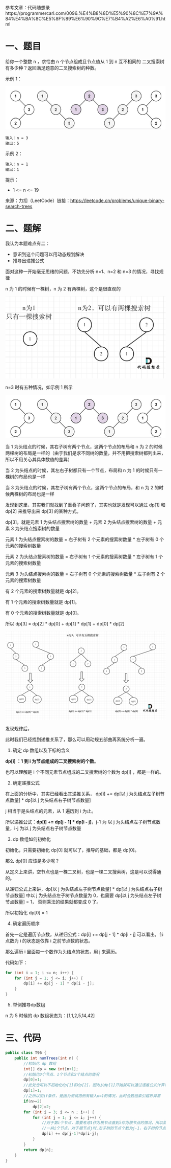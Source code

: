 参考文章：代码随想录https://programmercarl.com/0096.%E4%B8%8D%E5%90%8C%E7%9A%84%E4%BA%8C%E5%8F%89%E6%90%9C%E7%B4%A2%E6%A0%91.html

# 一、题目

给你一个整数 n ，求恰由 n 个节点组成且节点值从 1 到 n 互不相同的 二叉搜索树 有多少种？返回满足题意的二叉搜索树的种数。

示例 1：

![](img/image1.png)

```
输入：n = 3
输出：5
```

示例 2：

```
输入：n = 1
输出：1
```


提示：

* 1 <= n <= 19

来源：力扣（LeetCode）链接：https://leetcode.cn/problems/unique-binary-search-trees

# 二、题解

我认为本题难点有二：

* 意识到这个问题可以用动态规划解决
* 推导出递推公式

面对这种一开始毫无思绪的问题，不妨先分析 n=1、n=2 和 n=3 的情况，寻找规律

n 为 1 的时候有一棵树，n 为 2 有两棵树，这个是很直观的

![](img/image2.png)

n=3 时有五种情况，如示例 1 所示

![](img/image1.png)

当 1 为头结点的时候，其右子树有两个节点，这两个节点的布局和 n 为 2 的时候两棵树的布局是一样的（由于我们是求不同树的数量，并不用把搜索树都列出来，所以不用关心其具体数值的差异）

当 2 为头结点的时候，其左右子树都只有一个节点，布局和 n 为 1 的时候只有一棵树的布局也是一样

当 3 为头结点的时候，其左子树有两个节点，这两个节点的布局，和 n 为 2 的时候两棵树的布局也是一样

发现到这里，其实我们就找到了重叠子问题了，其实也就是发现可以通过 dp[1] 和 dp[2] 来推导出来 dp[3] 的某种方式。

dp[3]，就是元素 1 为头结点搜索树的数量 + 元素 2 为头结点搜索树的数量 + 元素 3 为头结点搜索树的数量

元素 1 为头结点搜索树的数量 = 右子树有 2 个元素的搜索树数量 * 左子树有 0 个元素的搜索树数量

元素 2 为头结点搜索树的数量 = 右子树有 1 个元素的搜索树数量 * 左子树有 1 个元素的搜索树数量

元素 3 为头结点搜索树的数量 = 右子树有 0 个元素的搜索树数量 * 左子树有 2 个元素的搜索树数量

有 2 个元素的搜索树数量就是 dp[2]。

有 1 个元素的搜索树数量就是 dp[1]。

有 0 个元素的搜索树数量就是 dp[0]。

所以 dp[3] = dp[2] * dp[0] + dp[1] * dp[1] + dp[0] * dp[2]

![](img/image3.png)

发现规律后，

此时我们已经找到递推关系了，那么可以用动规五部曲再系统分析一遍。

1. 确定 dp 数组以及下标的含义

**dp[i] ：1 到 i 为节点组成的二叉搜索树的个数**。

也可以理解是 i 个不同元素节点组成的二叉搜索树的个数为 dp[i] ，都是一样的。

2. 确定递推公式

在上面的分析中，其实已经看出其递推关系， dp[i] += dp[以 j 为头结点左子树节点数量] * dp[以 j 为头结点右子树节点数量]

j 相当于是头结点的元素，从 1 遍历到 i 为止。

所以递推公式：**dp[i] += dp[j - 1] * dp[i - j]**，j-1 为 以 j 为头结点左子树节点数量，i-j 为以 j 为头结点右子树节点数量

3. dp 数组如何初始化

初始化，只需要初始化 dp[0] 就可以了，推导的基础，都是 dp[0]。

那么 dp[0] 应该是多少呢？

从定义上来讲，空节点也是一棵二叉树，也是一棵二叉搜索树，这是可以说得通的。

从递归公式上来讲，dp[以 j 为头结点左子树节点数量] * dp[以 j 为头结点右子树节点数量] 中以 j 为头结点左子树节点数量为 0，也需要 dp[以 j 为头结点左子树节点数量] = 1， 否则乘法的结果就都变成 0 了。

所以初始化 dp[0] = 1

4. 确定遍历顺序

首先一定是遍历节点数，从递归公式：dp[i] += dp[j - 1] * dp[i - j] 可以看出，节点数为 i 的状态是依靠 i 之前节点数的状态。

那么遍历 i 里面每一个数作为头结点的状态，用 j 来遍历。

代码如下：

```cpp
for (int i = 1; i <= n; i++) {
    for (int j = 1; j <= i; j++) {
        dp[i] += dp[j - 1] * dp[i - j];
    }
}
```

5. 举例推导dp数组

n 为 5 时候的 dp 数组状态为：[1,1,2,5,14,42]

# 三、代码

```java
public class T96 {
    public int numTrees(int n) {
        //初始化 dp 数组
        int[] dp = new int[n+1];
        //初始化0个节点、1个节点和2个结点的情况
        dp[0]=1;
        //此处也可以不初始化dp[1]和dp[2]，因为从dp[1]开始就可以通过递推公式计算得出
        dp[1]=1;
        //之所以加if条件，是因为测试用例有输入n=1的情况，此时会数组索引越界异常
        if(n>=2)
	        dp[2]=2;
        for (int i = 3; i <= n ; i++) {
            for (int j = 1; j <= i; j++) {
                //对于第i个节点，需要考虑1作为根节点直到i作为根节点的情况，所以需要累加
                //一共i个节点，对于根节点j时,左子树的节点个数为j-1，右子树的节点个数为i-j
                dp[i] += dp[j-1]*dp[i-j];
            }
        }
        return dp[n];
    }
}
```


